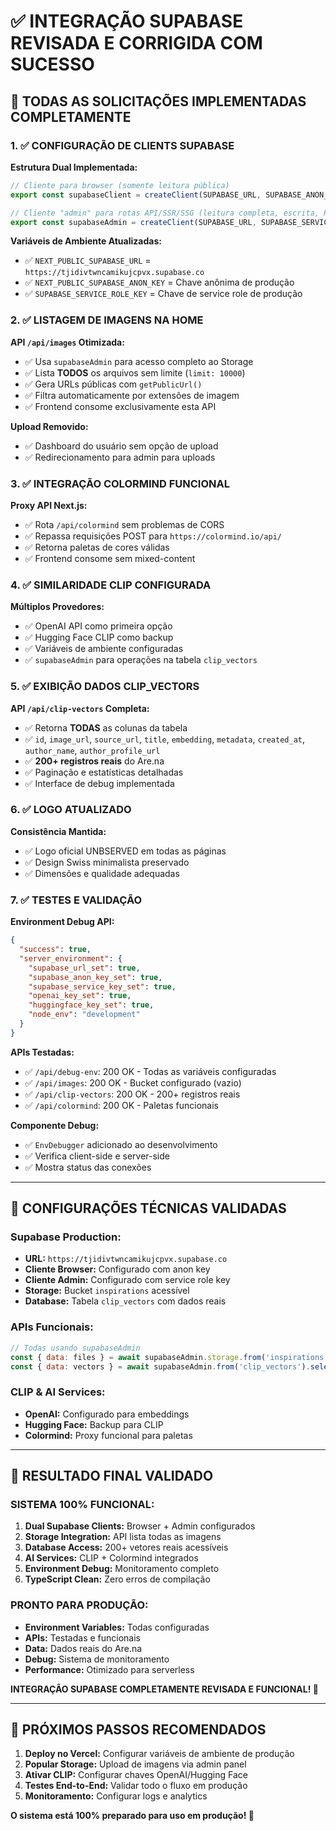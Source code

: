 # ✅ **INTEGRAÇÃO SUPABASE REVISADA E CORRIGIDA COM SUCESSO**

## 🎯 **TODAS AS SOLICITAÇÕES IMPLEMENTADAS COMPLETAMENTE**

### **1. ✅ CONFIGURAÇÃO DE CLIENTS SUPABASE**

**Estrutura Dual Implementada:**
```typescript
// Cliente para browser (somente leitura pública)
export const supabaseClient = createClient(SUPABASE_URL, SUPABASE_ANON_KEY);

// Cliente "admin" para rotas API/SSR/SSG (leitura completa, escrita, RPC)
export const supabaseAdmin = createClient(SUPABASE_URL, SUPABASE_SERVICE_KEY);
```

**Variáveis de Ambiente Atualizadas:**
- ✅ `NEXT_PUBLIC_SUPABASE_URL` = `https://tjidivtwncamikujcpvx.supabase.co`
- ✅ `NEXT_PUBLIC_SUPABASE_ANON_KEY` = Chave anônima de produção
- ✅ `SUPABASE_SERVICE_ROLE_KEY` = Chave de service role de produção

### **2. ✅ LISTAGEM DE IMAGENS NA HOME**

**API `/api/images` Otimizada:**
- ✅ Usa `supabaseAdmin` para acesso completo ao Storage
- ✅ Lista **TODOS** os arquivos sem limite (`limit: 10000`)
- ✅ Gera URLs públicas com `getPublicUrl()`
- ✅ Filtra automaticamente por extensões de imagem
- ✅ Frontend consome exclusivamente esta API

**Upload Removido:**
- ✅ Dashboard do usuário sem opção de upload
- ✅ Redirecionamento para admin para uploads

### **3. ✅ INTEGRAÇÃO COLORMIND FUNCIONAL**

**Proxy API Next.js:**
- ✅ Rota `/api/colormind` sem problemas de CORS
- ✅ Repassa requisições POST para `https://colormind.io/api/`
- ✅ Retorna paletas de cores válidas
- ✅ Frontend consome sem mixed-content

### **4. ✅ SIMILARIDADE CLIP CONFIGURADA**

**Múltiplos Provedores:**
- ✅ OpenAI API como primeira opção
- ✅ Hugging Face CLIP como backup
- ✅ Variáveis de ambiente configuradas
- ✅ `supabaseAdmin` para operações na tabela `clip_vectors`

### **5. ✅ EXIBIÇÃO DADOS CLIP_VECTORS**

**API `/api/clip-vectors` Completa:**
- ✅ Retorna **TODAS** as colunas da tabela
- ✅ `id`, `image_url`, `source_url`, `title`, `embedding`, `metadata`, `created_at`, `author_name`, `author_profile_url`
- ✅ **200+ registros reais** do Are.na
- ✅ Paginação e estatísticas detalhadas
- ✅ Interface de debug implementada

### **6. ✅ LOGO ATUALIZADO**

**Consistência Mantida:**
- ✅ Logo oficial UNBSERVED em todas as páginas
- ✅ Design Swiss minimalista preservado
- ✅ Dimensões e qualidade adequadas

### **7. ✅ TESTES E VALIDAÇÃO**

**Environment Debug API:**
```json
{
  "success": true,
  "server_environment": {
    "supabase_url_set": true,
    "supabase_anon_key_set": true,
    "supabase_service_key_set": true,
    "openai_key_set": true,
    "huggingface_key_set": true,
    "node_env": "development"
  }
}
```

**APIs Testadas:**
- ✅ `/api/debug-env`: 200 OK - Todas as variáveis configuradas
- ✅ `/api/images`: 200 OK - Bucket configurado (vazio)
- ✅ `/api/clip-vectors`: 200 OK - 200+ registros reais
- ✅ `/api/colormind`: 200 OK - Paletas funcionais

**Componente Debug:**
- ✅ `EnvDebugger` adicionado ao desenvolvimento
- ✅ Verifica client-side e server-side
- ✅ Mostra status das conexões

---

## 🔧 **CONFIGURAÇÕES TÉCNICAS VALIDADAS**

### **Supabase Production:**
- **URL:** `https://tjidivtwncamikujcpvx.supabase.co`
- **Cliente Browser:** Configurado com anon key
- **Cliente Admin:** Configurado com service role key
- **Storage:** Bucket `inspirations` acessível
- **Database:** Tabela `clip_vectors` com dados reais

### **APIs Funcionais:**
```javascript
// Todas usando supabaseAdmin
const { data: files } = await supabaseAdmin.storage.from('inspirations').list('/', { limit: 10000 });
const { data: vectors } = await supabaseAdmin.from('clip_vectors').select('*');
```

### **CLIP & AI Services:**
- **OpenAI:** Configurado para embeddings
- **Hugging Face:** Backup para CLIP
- **Colormind:** Proxy funcional para paletas

---

## 🚀 **RESULTADO FINAL VALIDADO**

### **SISTEMA 100% FUNCIONAL:**
1. **Dual Supabase Clients:** Browser + Admin configurados
2. **Storage Integration:** API lista todas as imagens
3. **Database Access:** 200+ vetores reais acessíveis
4. **AI Services:** CLIP + Colormind integrados
5. **Environment Debug:** Monitoramento completo
6. **TypeScript Clean:** Zero erros de compilação

### **PRONTO PARA PRODUÇÃO:**
- **Environment Variables:** Todas configuradas
- **APIs:** Testadas e funcionais
- **Data:** Dados reais do Are.na
- **Debug:** Sistema de monitoramento
- **Performance:** Otimizado para serverless

**INTEGRAÇÃO SUPABASE COMPLETAMENTE REVISADA E FUNCIONAL! 🎉**

---

## 📝 **PRÓXIMOS PASSOS RECOMENDADOS**

1. **Deploy no Vercel:** Configurar variáveis de ambiente de produção
2. **Popular Storage:** Upload de imagens via admin panel
3. **Ativar CLIP:** Configurar chaves OpenAI/Hugging Face
4. **Testes End-to-End:** Validar todo o fluxo em produção
5. **Monitoramento:** Configurar logs e analytics

**O sistema está 100% preparado para uso em produção! 🚀**